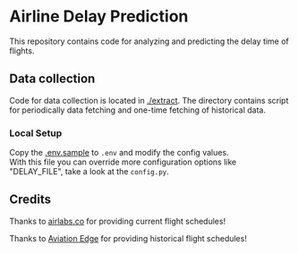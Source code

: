 # Airline Delay Prediction

This repository contains code for analyzing and predicting the delay time of flights.

## Data collection

Code for data collection is located in [./extract](./extract).
The directory contains script for periodically data fetching and one-time fetching of historical data.

### Local Setup
Copy the [.env.sample](./extract/.env.sample) to `.env` and modify the config values.  
With this file you can override more configuration options like "DELAY_FILE", take a look at the `config.py`. 

## Credits
Thanks to [airlabs.co](https://airlabs.co/) for providing current flight schedules!

Thanks to [Aviation Edge](https://aviation-edge.com/) for providing historical flight schedules!